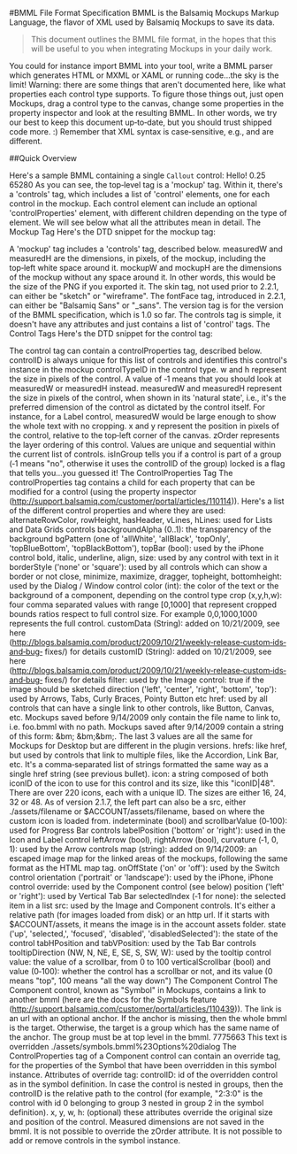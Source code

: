 #BMML File Format Specification
BMML is the Balsamiq Mockups Markup Language, the flavor of XML used by Balsamiq Mockups to save its data.

>This document outlines the BMML file format, in the hopes that this will be useful to you when integrating Mockups in your daily work. 

You could for instance import BMML into your
tool, write a BMML parser which generates HTML or MXML or XAML or running code...the sky
is the limit!
Warning: there are some things that aren't documented here, like what properties each
control type supports. To figure those things out, just open Mockups, drag a control type to
the canvas, change some properties in the property inspector and look at the resulting BMML.
In other words, we try our best to keep this document up‑to‑date, but you should trust
shipped code more. :)
Remember that XML syntax is case‑sensitive, e.g., <tag> and <Tag> are different.

##Quick Overview

Here's a sample BMML containing a single `Callout` control:
<mockup version="1.0" skin="sketch" fontFace="Balsamiq Sans" measuredW="941"
measuredH="169" mockupW="36" mockupH="40">
<controls>
<control
controlID="1" controlTypeID="com.balsamiq.mockups::CallOut" x="644"
y="129"
w="-1" h="-1" measuredW="36" measuredH="40" zOrder="1" locked="false"
isInGroup="-1">
<controlProperties>
<text>Hello!</text>
<backgroundAlpha>0.25</backgroundAlpha>
<color>65280</color>
</controlProperties>
</control>
</controls>
</mockup>
As you can see, the top‑level tag is a 'mockup' tag. Within it, there's a 'controls' tag, which
includes a list of 'control' elements, one for each control in the mockup. Each control element
can include an optional 'controlProperties' element, with different children depending on the
type of element. We will see below what all the attributes mean in detail.
The Mockup Tag
Here's the DTD snippet for the mockup tag:
<!ELEMENT mockup ( controls? ) >
<!ATTLIST mockup measuredW NMTOKEN #REQUIRED >
<!ATTLIST mockup measuredH NMTOKEN #REQUIRED >
<!ATTLIST mockup mockupW NMTOKEN #REQUIRED >
<!ATTLIST mockup mockupH NMTOKEN #REQUIRED >
<!ATTLIST mockup skin NMTOKEN #REQUIRED >
<!ATTLIST mockup fontFace NMTOKEN #REQUIRED >
<!ATTLIST mockup version NMTOKEN #REQUIRED >
<!ELEMENT controls ( control? ) >
A 'mockup' tag includes a 'controls' tag, described below. measuredW and measuredH are the
dimensions, in pixels, of the mockup, including the top‑left white space around it. mockupW
and mockupH are the dimensions of the mockup without any space around it. In other words,
this would be the size of the PNG if you exported it. The skin tag, not used prior to 2.2.1, can
either be "sketch" or "wireframe". The fontFace tag, introduced in 2.2.1, can either be
"Balsamiq Sans" or "_sans". The version tag is for the version of the BMML specification, which
is 1.0 so far. The controls tag is simple, it doesn't have any attributes and just contains a list
of 'control' tags.
The Control Tags
Here's the DTD snippet for the control tag:
<!ELEMENT control ( controlProperties? ) >
<!ATTLIST control controlID NMTOKEN #REQUIRED >
<!ATTLIST control controlTypeID NMTOKEN #REQUIRED >
<!ATTLIST control w NMTOKEN #FIXED "-1" >
<!ATTLIST control h NMTOKEN #FIXED "-1" >
<!ATTLIST control measuredH NMTOKEN #REQUIRED >
<!ATTLIST control measuredW NMTOKEN #REQUIRED >
<!ATTLIST control x NMTOKEN #REQUIRED >
<!ATTLIST control y NMTOKEN #REQUIRED >
<!ATTLIST control zOrder NMTOKEN #REQUIRED >
<!ATTLIST control isInGroup NMTOKEN #FIXED "-1" >
<!ATTLIST control locked NMTOKEN #FIXED "false" >
The control tag can contain a controlProperties tag, described below.
controlID is always unique for this list of controls and identifies this control's instance in
the mockup controlTypeID in the control type.
w and h represent the size in pixels of the control.
A value of ‑1 means that you should look at measuredW or measuredH instead.
measuredW and measuredH represent the size in pixels of the control, when shown in its
'natural state', i.e., it's the preferred dimension of the control as dictated by the control
itself. For instance, for a Label control, measuredW would be large enough to show the
whole text with no cropping.
x and y represent the position in pixels of the control, relative to the top‑left corner of the
canvas.
zOrder represents the layer ordering of this control.
Values are unique and sequential within the current list of controls.
isInGroup tells you if a control is part of a group (‑1 means "no", otherwise it uses the
controlID of the group)
locked is a flag that tells you...you guessed it!
The ControlProperties Tag
The controlProperties tag contains a child for each property that can be modified for a control
(using the property inspector
(http://support.balsamiq.com/customer/portal/articles/110114)). Here's a list of the
different control properties and where they are used:
alternateRowColor, rowHeight, hasHeader, vLines, hLines: used for Lists and Data Grids
controls
backgroundAlpha (0..1): the transparency of the background
bgPattern (one of 'allWhite', 'allBlack', 'topOnly', 'topBlueBottom', 'topBlackBottom'), topBar
(bool): used by the iPhone control
bold, italic, underline, align, size: used by any control with text in it
borderStyle ('none' or 'square'): used by all controls which can show a border or not
close, minimize, maximize, dragger, topheight, bottomheight: used by the Dialog /
Window control
color (int): the color of the text or the background of a component, depending on the
control type
crop (x,y,h,w): four comma separated values with range [0,1000] that represent cropped
bounds ratios respect to full control size. For example 0,0,1000,1000 represents the full
control.
customData (String): added on 10/21/2009, see here
(http://blogs.balsamiq.com/product/2009/10/21/weekly‑release‑custom‑ids‑and‑bug‑
fixes/) for details
customID (String): added on 10/21/2009, see here
(http://blogs.balsamiq.com/product/2009/10/21/weekly‑release‑custom‑ids‑and‑bug‑
fixes/) for details
filter: used by the Image control: true if the image should be sketched
direction ('left', 'center', 'right', 'bottom', 'top'): used by Arrows, Tabs, Curly Braces, Pointy
Button etc
href: used by all controls that can have a single link to other controls, like Button, Canvas,
etc. Mockups saved before 9/14/2009 only contain the file name to link to, i.e. foo.bmml
with no path. Mockups saved after 9/14/2009 contain a string of this form: <name>&bm;
<viewURL>&bm;<loadURL>&bm;<editURL>. The last 3 values are all the same for
Mockups for Desktop but are different in the plugin versions.
hrefs: like href, but used by controls that link to multiple files, like the Accordion, Link
Bar, etc. It's a comma‑separated list of strings formatted the same way as a single href
string (see previous bullet).
icon: a string composed of both iconID of the icon to use for this control and its size, like
this "iconID|48". There are over 220 icons, each with a unique ID. The sizes are either 16,
24, 32 or 48. As of version 2.1.7, the left part can also be a src, either ./assets/filename
or $ACCOUNT/assets/filename, based on where the custom icon is loaded from.
indeterminate (bool) and scrollbarValue (0‑100): used for Progress Bar controls
labelPosition ('bottom' or 'right'): used in the Icon and Label control
leftArrow (bool), rightArrow (bool), curvature (‑1, 0, 1): used by the Arrow controls
map (string): added on 9/14/2009: an escaped image map for the linked areas of the
mockups, following the same format as the HTML map tag.
onOffState ('on' or 'off'): used by the Switch control
orientation ('portrait' or 'landscape'): used by the iPhone, iPhone control
override: used by the Component control (see below)
position ('left' or 'right'): used by Vertical Tab Bar
selectedIndex (‑1 for none): the selected item in a list
src: used by the Image and Component controls. It's either a relative path (for images
loaded from disk) or an http url. If it starts with $ACCOUNT/assets, it means the image is
in the account assets folder.
state ('up', 'selected,', 'focused', 'disabled', 'disabledSelected'): the state of the control
tabHPosition and tabVPosition: used by the Tab Bar controls
tooltipDirection (NW, N, NE, E, SE, S, SW, W): used by the tooltip control
value: the value of a scrollbar, from 0 to 100
verticalScrollbar (bool) and value (0‑100): whether the control has a scrollbar or not, and
its value (0 means "top", 100 means "all the way down")
The Component Control
The Component control, known as "Symbol" in Mockups, contains a link to another bmml
(here are the docs for the Symbols feature
(http://support.balsamiq.com/customer/portal/articles/110439)). The link is an url with an
optional anchor. If the anchor is missing, then the whole bmml is the target. Otherwise, the
target is a group which has the same name of the anchor. The group must be at top level in
the bmml.
<control controlID="1" controlTypeID="com.balsamiq.mockups::Component"
x="588" y="92" w="407" h="314" measuredW="407" measuredH="314"
zOrder="1" locked="false" isInGroup="-1">
<controlProperties>
<override controlID="1" x="0" y="0" w="116" h="70">
<color>7775663</color>
<text>This text is overridden</text>
</override>
<src>./assets/symbols.bmml%23Options%20dialog</src>
</controlProperties>
</control>
The ControlProperties tag of a Component control can contain an override tag, for the
properties of the Symbol that have been overridden in this symbol instance. Attributes of
override tag:
controlID: id of the overridden control as in the symbol definition. In case the control is
nested in groups, then the controlID is the relative path to the control (for example,
"2:3:0" is the control with id 0 belonging to group 3 nested in group 2 in the symbol
definition).
x, y, w, h: (optional) these attributes override the original size and position of the control.
Measured dimensions are not saved in the bmml.
It is not possible to override the zOrder attribute. It is not possible to add or remove controls
in the symbol instance.
